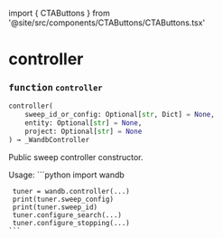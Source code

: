 import { CTAButtons } from '@site/src/components/CTAButtons/CTAButtons.tsx'

# controller

<CTAButtons githubLink='https://github.com/wandb/wandb/blob/main/wandb/sdk/wandb_sweep.py'/>




### <kbd>function</kbd> `controller`

```python
controller(
    sweep_id_or_config: Optional[str, Dict] = None,
    entity: Optional[str] = None,
    project: Optional[str] = None
) → _WandbController
```

Public sweep controller constructor. 

Usage: ```python
     import wandb

     tuner = wandb.controller(...)
     print(tuner.sweep_config)
     print(tuner.sweep_id)
     tuner.configure_search(...)
     tuner.configure_stopping(...)
    ```